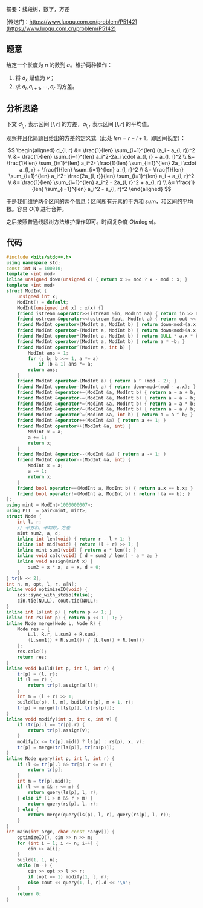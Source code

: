 摘要：线段树，数学，方差

[传送门：https://www.luogu.com.cn/problem/P5142](https://www.luogu.com.cn/problem/P5142)

## 题意

给定一个长度为 $n$ 的数列 $a$。维护两种操作：

1. 将 $a_x$ 赋值为 $v$；
2. 求 $a_l, a_{l + 1}, \cdots, a_r$ 的方差。

## 分析思路

下文 $d_{l, r}$ 表示区间 $[l, r]$ 的方差，$a_{l, r}$ 表示区间 $[l, r]$ 的平均值。

观察并且化简题目给出的方差的定义式（此处 $len = r - l + 1$，即区间长度）：

$$
\begin{aligned}
d_{l, r} &= \frac{1}{len} \sum_{i=1}^{len} (a_i - a_{l, r})^2 \\
&= \frac{1}{len} \sum_{i=1}^{len} a_i^2-2a_i \cdot a_{l, r} + a_{l, r}^2 \\
&= \frac{1}{len} \sum_{i=1}^{len} a_i^2- \frac{1}{len} \sum_{i=1}^{len} 2a_i \cdot a_{l, r} + \frac{1}{len} \sum_{i=1}^{len} a_{l, r}^2 \\
&= \frac{1}{len} \sum_{i=1}^{len} a_i^2- \frac{2a_{l, r}}{len} \sum_{i=1}^{len} a_i  + a_{l, r}^2 \\
&= \frac{1}{len} \sum_{i=1}^{len} a_i^2 - 2a_{l, r}^2 + a_{l, r} \\
&= \frac{1}{len} \sum_{i=1}^{len} a_i^2 - a_{l, r}^2
\end{aligned}
$$

于是我们维护两个区间的两个信息：区间所有元素的平方和 $sum$，和区间的平均数。容易 $O\left(1\right)$ 进行合并。

之后按照普通线段树方法维护操作即可。时间复杂度 $O(m \log n)$。

## 代码

```cpp
#include <bits/stdc++.h>
using namespace std;
const int N = 100010;
template <int mod>
inline unsigned down(unsigned x) { return x >= mod ? x - mod : x; }
template <int mod>
struct ModInt {
    unsigned int x;
    ModInt() = default;
    ModInt(unsigned int x) : x(x) {}
    friend istream &operator>>(istream &in, ModInt &a) { return in >> a.x; }
    friend ostream &operator<<(ostream &out, ModInt a) { return out << a.x; }
    friend ModInt operator+(ModInt a, ModInt b) { return down<mod>(a.x + b.x); }
    friend ModInt operator-(ModInt a, ModInt b) { return down<mod>(a.x - b.x + mod); }
    friend ModInt operator*(ModInt a, ModInt b) { return 1ULL * a.x * b.x % mod; }
    friend ModInt operator/(ModInt a, ModInt b) { return a * ~b; }
    friend ModInt operator^(ModInt a, int b) {
        ModInt ans = 1;
        for (; b; b >>= 1, a *= a)
            if (b & 1) ans *= a;
        return ans;
    }
    friend ModInt operator~(ModInt a) { return a ^ (mod - 2); }
    friend ModInt operator-(ModInt a) { return down<mod>(mod - a.x); }
    friend ModInt &operator+=(ModInt &a, ModInt b) { return a = a + b; }
    friend ModInt &operator-=(ModInt &a, ModInt b) { return a = a - b; }
    friend ModInt &operator*=(ModInt &a, ModInt b) { return a = a * b; }
    friend ModInt &operator/=(ModInt &a, ModInt b) { return a = a / b; }
    friend ModInt &operator^=(ModInt &a, int b) { return a = a ^ b; }
    friend ModInt &operator++(ModInt &a) { return a += 1; }
    friend ModInt operator++(ModInt &a, int) {
        ModInt x = a;
        a += 1;
        return x;
    }
    friend ModInt &operator--(ModInt &a) { return a -= 1; }
    friend ModInt operator--(ModInt &a, int) {
        ModInt x = a;
        a -= 1;
        return x;
    }
    friend bool operator==(ModInt a, ModInt b) { return a.x == b.x; }
    friend bool operator!=(ModInt a, ModInt b) { return !(a == b); }
};
using mint = ModInt<1000000007>;
using PII  = pair<mint, mint>;
struct Node {
    int l, r;
    // 平方和，平均数，方差
    mint sum2, a, d;
    inline int len(void) { return r - l + 1; }
    inline int mid(void) { return (l + r) >> 1; }
    inline mint sum1(void) { return a * len(); }
    inline void calc(void) { d = sum2 / len() - a * a; }
    inline void assign(mint x) {
        sum2 = x * x, a = x, d = 0;
    }
} tr[N << 2];
int n, m, opt, l, r, a[N];
inline void optimizeIO(void) {
    ios::sync_with_stdio(false);
    cin.tie(NULL), cout.tie(NULL);
}
inline int ls(int p) { return p << 1; }
inline int rs(int p) { return p << 1 | 1; }
inline Node merge(Node L, Node R) {
    Node res = {
        L.l, R.r, L.sum2 + R.sum2,
        (L.sum1() + R.sum1()) / (L.len() + R.len())
    };
    res.calc();
    return res;
}
inline void build(int p, int l, int r) {
    tr[p] = {l, r};
    if (l == r) {
        return tr[p].assign(a[l]);
    }
    int m = (l + r) >> 1;
    build(ls(p), l, m), build(rs(p), m + 1, r);
    tr[p] = merge(tr[ls(p)], tr[rs(p)]);
}
inline void modify(int p, int x, int v) {
    if (tr[p].l == tr[p].r) {
        return tr[p].assign(v);
    }
    modify(x <= tr[p].mid() ? ls(p) : rs(p), x, v);
    tr[p] = merge(tr[ls(p)], tr[rs(p)]);
}
inline Node query(int p, int l, int r) {
    if (l <= tr[p].l && tr[p].r <= r) {
        return tr[p];
    }
    int m = tr[p].mid();
    if (l <= m && r <= m) {
        return query(ls(p), l, r);
    } else if (l > m && r > m) {
        return query(rs(p), l, r);
    } else {
        return merge(query(ls(p), l, r), query(rs(p), l, r));
    }
}
int main(int argc, char const *argv[]) {
    optimizeIO(), cin >> n >> m;
    for (int i = 1; i <= n; i++) {
        cin >> a[i];
    }
    build(1, 1, n);
    while (m--) {
        cin >> opt >> l >> r;
        if (opt == 1) modify(1, l, r);
        else cout << query(1, l, r).d << '\n';
    }
    return 0;
}

```
